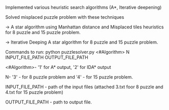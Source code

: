 
Implemented various heuristic search algorithms (A*, Iterative deepening)

Solved misplaced puzzle problem with these techniques 

-> A star algorithm using Manhattan distance and Misplaced tiles heuristics for 8 puzzle and 15 puzzle problem.

-> Iterative Deeping A star algorithm for 8 puzzle and 15 puzzle problem.

Commands to run: python puzzlesolver.py <#Algorithm> N INPUT_FILE_PATH OUTPUT_FILE_PATH

<#Algorithm>- '1' for A* output, '2' for IDA* output

N- '3' - for 8 puzzle problem and '4' - for 15 puzzle problem.

INPUT_FILE_PATH - path of the input files (attached 3.txt foor 8 puzzle and 4.txt for 15 puzzle problem)

OUTPUT_FILE_PATH - path to output file.

